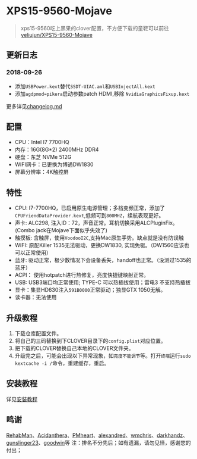 # XPS15-9560-Mojave
> xps15-9560吃上黑果的clover配置，不方便下载的童鞋可以前往[yeliujun/XPS15-9560-Mojave](https://gitee.com/yeliujun/XPS15-9560-Mojave.git)

## 更新日志
### 2018-09-26
- 添加`USBPower.kext`替代`SSDT-UIAC.aml`和`USBInjectAll.kext`
- 添加`agdpmod=pikera`启动参数patch HDMI,移除 `NvidiaGraphicsFixup.kext`

更多详见[changelog.md](https://github.com/jardenliu/XPS15-9560-Mojave/blob/master/changelog.md)

## 配置
- CPU：Intel I7 7700HQ
- 内存：16G(8G*2) 2400MHz DDR4
- 硬盘：东芝 NVMe 512G
- WIFI网卡：已更换为博通DW1830
- 屏幕分辨率：4K触控屏

## 特性
- CPU: I7-7700HQ，已启用原生电源管理；多档变频正常，添加了`CPUFriendDataProvider.kext`,低频可到`800MHZ`，续航表现更好。
- 声卡: ALC298, 注入ID：72，声音正常。耳机切换采用ALCPluginFix。(Combo jack在Mojave下面似乎失效了)
- 触摸板: 含触屏，使用`VoodooI2C`,支持Mac原生手势。缺点就是没有防误触
- WIFI: 原配Killer 1535无法驱动，更换DW1830, 实现免驱。（DW1560应该也可以正常使用）
- 蓝牙: 驱动正常，极少数情况下会设备丢失，handoff也正常。（没测过1535的蓝牙）
- ACPI： 使用hotpatch进行热修复，亮度快捷键映射正常。
- USB: USB3端口均正常使用; TYPE-C 可以热插拔使用；雷电3 不支持热插拔
- 显卡：集显HD630注入`591B0000`正常驱动；独显GTX 1050无解。
- 读卡器：无法使用

## 升级教程
1. 下载仓库配置文件。
2. 将自己的三码替换到下CLOVER目录下的`config.plist`对应位置。
3. 把下载的CLOVER替换自己本地的CLOVER文件夹。
4. 升级完之后，可能会出现以下异常现象，如`亮度不能调节`等。打开`终端`运行`sudo kextcache -i /`命令，重建缓存，重启。


## 安装教程
  详见[安装教程](https://github.com/jardenliu/XPS15-9560-Mojave/blob/master/install.md)
  
## 鸣谢
[RehabMan](https://github.com/RehabMan)、[Acidanthera](https://github.com/acidanthera)、[PMheart](https://github.com/PMheart)、[alexandred](https://github.com/alexandred)、[wmchris](https://github.com/wmchris)、[darkhandz](https://github.com/darkhandz)、[gunslinger23](https://github.com/gunslinger23)、[goodwin](https://github.com/goodwin)等
注：排名不分先后；如有遗漏，请勿见怪，感谢您的付出；


